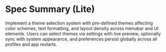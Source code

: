 # Spec Summary (Lite)

Implement a theme selection system with pre-defined themes affecting color schemes, text formatting, and layout density across menubar and UI elements. Users can select themes via settings with live preview, optionally sync with system appearance, and preferences persist globally across all profiles and app restarts.